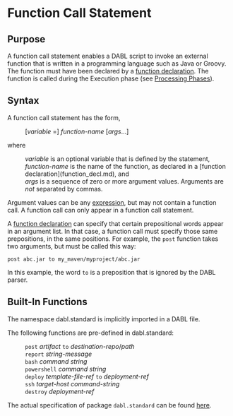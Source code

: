 # Function Call Statement

## Purpose

A function call statement enables a DABL script to invoke an external function
that is written in a programming language such as Java or Groovy. The function
must have been declared by a [function declaration](function_decl.md).
The function is called during the Execution phase (see
[Processing Phases](https://github.com/Scaled-Markets/dabl/tree/master/langref#processing-phases)).

## Syntax

A function call statement has the form,

<dl>
<dd>[<i>variable</i> =] <i>function-name</i> [<i>args</i>...]</dd>
</dl>

where 
<dl>
<dd><i>variable</i> is an optional variable that is defined by the statement,</dd>
<dd><i>function-name</i> is the name of the function, as declared in a
[function declaration](function_decl.md), and</dd>
<dd><i>args</i> is a sequence of zero or more argument values.
Arguments are <i>not</i> separated by commas.</dd>
</dl>

Argument values can be any [expression](expression.md), but may not contain a function call. A
function call can only appear in a function call statement.

A [function declaration](function_decl.md) can specify that certain prepositional
words appear in an argument list. In that case, a function call must specify
those same prepositions, in the same positions. For example,
the <code>post</code> function takes two arguments, but must be called this way:

```
post abc.jar to my_maven/myproject/abc.jar
```

In this example, the word `to` is a preposition that is ignored by the DABL parser.

## Built-In Functions

The namespace dabl.standard is implicitly imported in a DABL file.

The following functions are pre-defined in dabl.standard:

<dl>
<dd><code>post</code> <i>artifact</i> <code>to</code> <i>destination-repo</i>/<i>path</i></dd>
<dd><code>report</code> <i>string-message</i></dd>
<dd><code>bash</code> <i>command string</i></dd>
<dd><code>powershell</code> <i>command string</i></dd>
<dd><code>deploy</code> <i>template-file-ref</i> <code>to</code> <i>deployment-ref</i></dd>
<dd><code>ssh</code> <i>target-host command-string</i></dd>
<dd><code>destroy</code> <i>deployment-ref</i></dd>
</dl>

The actual specification of package `dabl.standard` can be found
[here](https://github.com/ScaledMarkets/dabl/blob/master/java/scaledmarkets/dabl/task/DablStandard.java).
